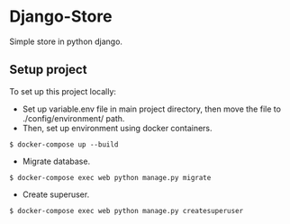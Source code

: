 # Django-Store
Simple store in python django.

## Setup project
To set up this project locally: 
* Set up variable.env file in main project directory, then move the file to ./config/environment/ path.
* Then, set up environment using docker containers.

```
$ docker-compose up --build
```
* Migrate database.
```
$ docker-compose exec web python manage.py migrate
```

* Create superuser.
```
$ docker-compose exec web python manage.py createsuperuser
```
